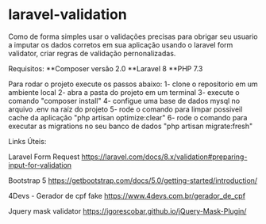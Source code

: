 # laravel-validation
Como de forma simples usar o validações precisas para obrigar seu usuario a imputar os dados corretos em sua aplicação usando o laravel form validator, criar regras de validação pernonalizadas.

Requisitos:
**Composer versão 2.0
**Laravel 8
**PHP 7.3

Para rodar o projeto execute os passos abaixo:
1- clone o repositorio em um ambiente local
2- abra a pasta do projeto em um terminal
3- execute o comando "composer install"
4- configue uma base de dados mysql no arquivo .env na raíz do projeto
5- rode o comando para limpar possiveil cache da aplicação "php artisan optimize:clear"
6- rode o comando para executar as migrations no seu banco de dados "php artisan migrate:fresh"


Links Úteis:

Laravel Form Request
https://laravel.com/docs/8.x/validation#preparing-input-for-validation

Bootstrap 5
https://getbootstrap.com/docs/5.0/getting-started/introduction/

4Devs - Gerador de cpf fake
https://www.4devs.com.br/gerador_de_cpf

Jquery mask validator
https://igorescobar.github.io/jQuery-Mask-Plugin/
